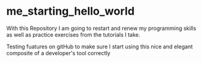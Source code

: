 # me_starting_hello_world
With this Repository I am going to restart and renew my programming skills as well as practice exercises from the tutorials I take.

Testing fuatures on gitHub to make sure I start using this nice and elegant composite of a developer's tool correctly
